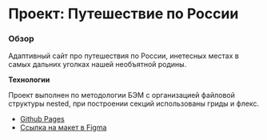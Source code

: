 # Проект: Путешествие по России

### Обзор

Адаптивный сайт про путешествия по России, инетесных местах в самых дальних уголках нашей необъятной родины.

**Технологии**

Проект выполнен по методологии БЭМ с организацией файловой структуры nested, при построении секций использованы гриды и флекс.

* [Github Pages](https://tka4enkokv.github.io/russian-travel/#)
* [Ссылка на макет в Figma](https://www.figma.com/file/5S2WSbEFL6awjVWJ0NWL8Q/Sprint-3_-Russia-_-desktop-mobile?node-id=28503%3A0)
